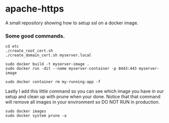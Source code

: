 # apache-https
A small repository showing how to setup ssl on a docker image.

### Some good commands.

```
cd etc
./create_root_cert.sh
./create_domain_cert.sh myserver.local
```

```
sudo docker build -t myserver-image .
sudo docker run -dit --name myserver-container -p 8443:443 myserver-image
```

```
sudo docker container rm my-running-app -f
```

Lastly I add this little command so you can see which image you have in our setup and clean up with prune when your done. Notice that that command will remove all images in your environment so DO NOT RUN in production.

```
sudo docker images
sudo docker system prune -a
```
